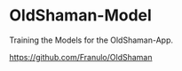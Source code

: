 # OldShaman-Model

Training the Models for the OldShaman-App.

https://github.com/Franulo/OldShaman
